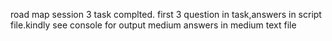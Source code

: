 road map session 3 task complted.
first 3 question in task,answers in script file.kindly see console for output
medium answers in medium text file
